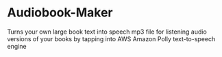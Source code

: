 # Audiobook-Maker
Turns your own large book text into speech mp3 file for listening audio versions of your books by tapping into AWS Amazon Polly text-to-speech engine

